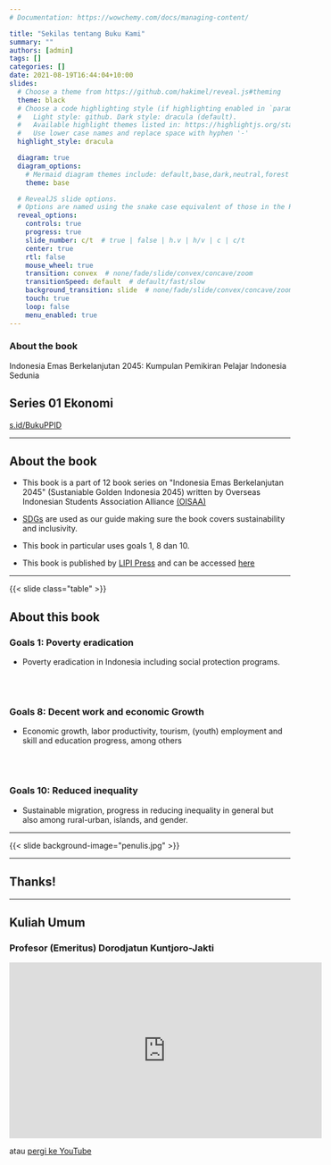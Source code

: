```yaml
---
# Documentation: https://wowchemy.com/docs/managing-content/

title: "Sekilas tentang Buku Kami"
summary: ""
authors: [admin]
tags: []
categories: []
date: 2021-08-19T16:44:04+10:00
slides:
  # Choose a theme from https://github.com/hakimel/reveal.js#theming
  theme: black
  # Choose a code highlighting style (if highlighting enabled in `params.toml`)
  #   Light style: github. Dark style: dracula (default).
  #   Available highlight themes listed in: https://highlightjs.org/static/demo/
  #   Use lower case names and replace space with hyphen '-'
  highlight_style: dracula

  diagram: true
  diagram_options:
    # Mermaid diagram themes include: default,base,dark,neutral,forest
    theme: base

  # RevealJS slide options.
  # Options are named using the snake case equivalent of those in the RevealJS docs.
  reveal_options:
    controls: true
    progress: true
    slide_number: c/t  # true | false | h.v | h/v | c | c/t
    center: true
    rtl: false
    mouse_wheel: true
    transition: convex  # none/fade/slide/convex/concave/zoom
    transitionSpeed: default  # default/fast/slow
    background_transition: slide  # none/fade/slide/convex/concave/zoom
    touch: true
    loop: false
    menu_enabled: true
---
```


### About the book

Indonesia Emas Berkelanjutan 2045: Kumpulan Pemikiran Pelajar Indonesia Sedunia 

## Series 01 Ekonomi

[s.id/BukuPPID](https://s.id/bukuppid)

---

## About the book

- This book is a part of 12 book series on "Indonesia Emas Berkelanjutan 2045" (Sustaniable Golden Indonesia 2045) written by  Overseas Indonesian Students Association Alliance [(OISAA)](https://twitter.com/oisaa)

- [SDGs](https://sdgs.un.org/) are used as our guide making sure the book covers sustainability and inclusivity.

- This book in particular uses goals 1, 8 dan 10.

- This book is published by [LIPI Press](https://lipipress.lipi.go.id/) and can be accessed [here](https://e-service.lipipress.lipi.go.id/press/catalog/book/357)

---

{{< slide class="table" >}}

## About this book

### Goals 1: Poverty eradication

- Poverty eradication in Indonesia including social protection programs.

</Br>
</br>  

### Goals 8: Decent work and economic Growth

- Economic growth, labor productivity, tourism, (youth) employment and skill and education progress, among others  

</Br>
</Br>

### Goals 10: Reduced inequality

- Sustainable migration, progress in reducing inequality in general but also among rural-urban, islands, and gender.

---

{{< slide background-image="penulis.jpg" >}}

---

## Thanks!

---

## Kuliah Umum
### Profesor (Emeritus) Dorodjatun Kuntjoro-Jakti

<iframe width="560" height="315" src="https://www.youtube.com/embed/IJDFjKuqtvo" title="YouTube video player" frameborder="0" allow="accelerometer; autoplay; clipboard-write; encrypted-media; gyroscope; picture-in-picture" allowfullscreen></iframe>

atau [pergi ke YouTube](https://www.youtube.com/watch?v=IJDFjKuqtvo)